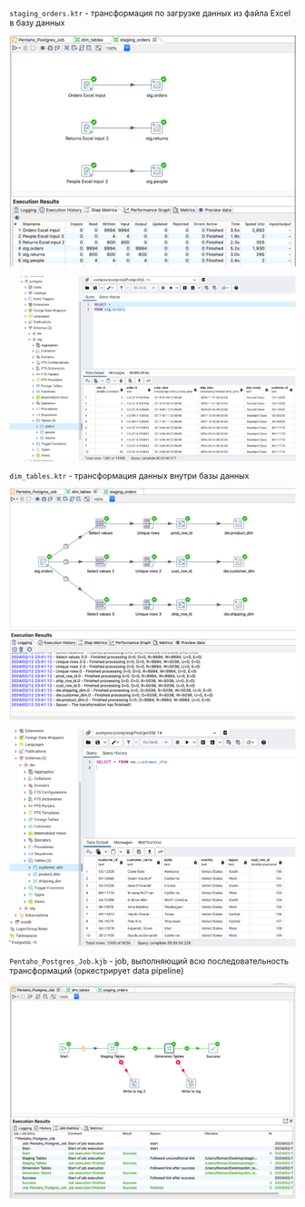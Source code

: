`staging_orders.ktr` - трансформация по загрузке данных из файла Excel в базу данных

![staging](https://github.com/romantitovmephi/Pentaho-DI-ETL-Projects/blob/main/pentaho_etl_project1/screens/staging.png)

![stg](https://github.com/romantitovmephi/Pentaho-DI-ETL-Projects/blob/main/pentaho_etl_project1/screens/stg.png)

`dim_tables.ktr` - трансформация данных внутри базы данных

![dimension](https://github.com/romantitovmephi/Pentaho-DI-ETL-Projects/blob/main/pentaho_etl_project1/screens/dimension.png)

![dw](https://github.com/romantitovmephi/Pentaho-DI-ETL-Projects/blob/main/pentaho_etl_project1/screens/dw.png)

`Pentaho_Postgres_Job.kjb` - job, выполняющий всю последовательность трансформаций (оркестрирует data pipeline)

![job](https://github.com/romantitovmephi/Pentaho-DI-ETL-Projects/blob/main/pentaho_etl_project1/screens/job.png)
